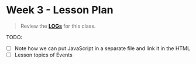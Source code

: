 # Week 3 - Lesson Plan

> Review the [**LOGs**](./LOGs.md) for this class.

TODO:

- [ ] Note how we can put JavaScript in a separate file and link it in the HTML
- [ ] Lesson topics of Events

<!-- -->